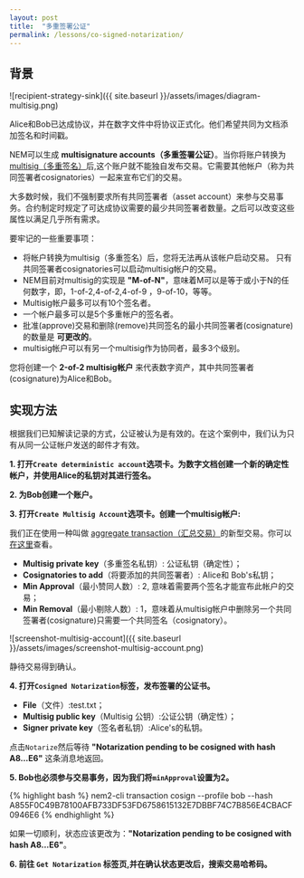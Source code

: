 ```yaml
---
layout: post
title:  "多重签署公证"
permalink: /lessons/co-signed-notarization/
---
```


## 背景

![recipient-strategy-sink]({{ site.baseurl }}/assets/images/diagram-multisig.png)

Alice和Bob已达成协议，并在数字文件中将协议正式化。他们希望共同为文档添加签名和时间戳。

NEM可以生成 **multisignature accounts（多重签署公证）**。当你将账户转换为[multisig（多重签名）](https://nemtech.github.io/concepts/multisig-account.html)后,这个账户就不能独自发布交易。它需要其他帐户（称为共同签署者cosignatories）一起来宣布它们的交易。

大多数时候，我们不强制要求所有共同签署者（asset account）来参与交易事务。合约制定时规定了可达成协议需要的最少共同签署者数量。之后可以改变这些属性以满足几乎所有需求。

要牢记的一些重要事项：

* 将帐户转换为multisig（多重签名）后，您将无法再从该帐户启动交易。 只有共同签署者cosignatories可以启动multisig帐户的交易。
* NEM目前对multisig的实现是 **"M-of-N"**，意味着M可以是等于或小于N的任何数字，即，1-of-2,4-of-2,4-of-9 ，9-of-10，等等。
* Multisig帐户最多可以有10个签名者。
* 一个帐户最多可以是5个多重帐户的签名者。
* 批准(approve)交易和删除(remove)共同签名的最小共同签署者(cosignature)的数量是 **可更改的**。
* multisig帐户可以有另一个multisig作为协同者，最多3个级别。


您将创建一个 **2-of-2 multisig帐户** 来代表数字资产，其中共同签署者(cosignature)为Alice和Bob。

## 实现方法

根据我们已知解读记录的方式，公证被认为是有效的。在这个案例中，我们认为只有从同一公证帐户发送的邮件才有效。

<strong class='tit'>1\. 打开``Create deterministic account``选项卡。为数字文档创建一个新的确定性帐户，并使用Alice的私钥对其进行签名。</strong>

<strong class='tit'>2\. 为Bob创建一个账户。</strong>

<strong class='tit'>3\. 打开``Create Multisig Account``选项卡。创建一个multisig帐户:</strong>

我们正在使用一种叫做 [aggregate transaction（汇总交易）](https://nemtech.github.io/concepts/aggregate-transaction.html)的新型交易。你可以[在这里](https://github.com/nemtech/nem2-workshop-document-notarization/blob/v0.1.0/project/src/app/components/createCosignedNotarization/createCosignedNotarization.component.ts#L48)查看。

- **Multisig private key**（多重签名私钥）: 公证私钥（确定性）；
- **Cosignatories to add**（将要添加的共同签署者）: Alice和 Bob's私钥；
- **Min Approval**（最小赞同人数）: 2, 意味着需要两个签名才能宣布此帐户的交易；
- **Min Removal**（最小剔除人数）: 1，意味着从multisig帐户中删除另一个共同签署者(cosignature)只需要一个共同签名（cosignatory）。


![screenshot-multisig-account]({{ site.baseurl }}/assets/images/screenshot-multisig-account.png)

静待交易得到确认。

<strong class='tit'>4\. 打开``Cosigned Notarization``标签，发布签署的公证书。</strong>

- **File**（文件）:test.txt；
- **Multisig public key**（Multisig 公钥）:公证公钥（确定性）；
- **Signer private key**（签名者私钥）:Alice's的私钥。

点击``Notarize``然后等待 **"Notarization pending to be cosigned with hash A8...E6"** 这条消息地返回。


<strong class='tit'>5\. Bob也必须参与交易事务，因为我们将``minApproval``设置为2。</strong>

{% highlight bash %}
nem2-cli transaction cosign --profile bob --hash A855F0C49B78100AFB733DF53FD6758615132E7DBBF74C7B856E4CBACF0946E6
{% endhighlight %}

如果一切顺利，状态应该更改为：**"Notarization pending to be cosigned with hash A8...E6"**。

<strong class='tit'>6\. 前往 ``Get Notarization`` 标签页,并在确认状态更改后，搜索交易哈希码。</strong>
